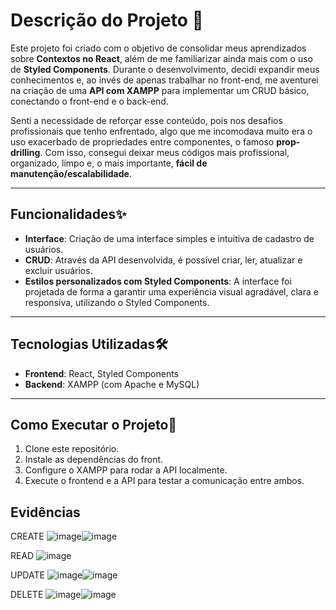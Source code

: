# Descrição do Projeto 🎯
 
Este projeto foi criado com o objetivo de consolidar meus aprendizados sobre **Contextos no React**, além de me familiarizar ainda mais com o uso de **Styled Components**. Durante o desenvolvimento, decidi expandir meus conhecimentos e, ao invés de apenas trabalhar no front-end, me aventurei na criação de uma **API com XAMPP** para implementar um CRUD básico, conectando o front-end e o back-end.

Senti a necessidade de reforçar esse conteúdo, pois nos desafios profissionais que tenho enfrentado, algo que me incomodava muito era o uso exacerbado de propriedades entre componentes, o famoso **prop-drilling**. Com isso, consegui deixar meus códigos mais profissional, organizado, limpo e, o mais importante, **fácil de manutenção/escalabilidade**.

---

## Funcionalidades✨

- **Interface**: Criação de uma interface simples e intuitiva de cadastro de usuários.
- **CRUD**: Através da API desenvolvida, é possível criar, ler, atualizar e excluir usuários.
- **Estilos personalizados com Styled Components**: A interface foi projetada de forma a garantir uma experiência visual agradável, clara e responsiva, utilizando o Styled Components.

---

## Tecnologias Utilizadas🛠️

- **Frontend**: React, Styled Components
- **Backend**: XAMPP (com Apache e MySQL) 

---

## Como Executar o Projeto🚀

1. Clone este repositório.
2. Instale as dependências do front.
3. Configure o XAMPP para rodar a API localmente.
4. Execute o frontend e a API para testar a comunicação entre ambos.

## Evidências

CREATE 
![image](https://github.com/user-attachments/assets/67657fd9-5df1-45e8-b180-0fe4e68bdb2a)![image](https://github.com/user-attachments/assets/2a279a1d-ab36-48a7-a2f3-9fe86ffec3ee)

READ 
![image](https://github.com/user-attachments/assets/eb6ddddc-35bc-41b9-bb58-21746acf7b08)

UPDATE 
![image](https://github.com/user-attachments/assets/d12c2e35-2e0c-4360-b7fb-6729942295a1)![image](https://github.com/user-attachments/assets/b8d36c59-d27a-40a8-9f38-39f1281325a9)

DELETE
![image](https://github.com/user-attachments/assets/66f4a00b-6575-4321-ae74-e6703d8c003e)![image](https://github.com/user-attachments/assets/a7f132d2-3f1f-460f-8f74-d5ac90e9ae83)







